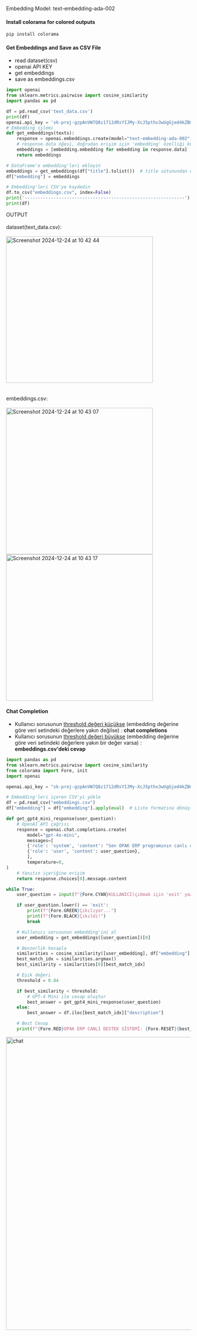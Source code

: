 Embedding Model: text-embedding-ada-002

#### Install colorama for colored outputs
```python
pip install colorama
```

#### Get Embeddings and Save as CSV File
- read dataset(csv)
- openai API KEY
- get embeddings
- save as embeddings.csv

```python
import openai
from sklearn.metrics.pairwise import cosine_similarity
import pandas as pd

df = pd.read_csv('text_data.csv')
print(df)
openai.api_key = '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'
# Embedding işlemi
def get_embeddings(texts):
    response = openai.embeddings.create(model="text-embedding-ada-002", input=texts)
    # response.data öğesi, doğrudan erişim için 'embedding' özelliği kullanılır.
    embeddings = [embedding.embedding for embedding in response.data]
    return embeddings

# DataFrame'e embedding'leri ekleyin
embeddings = get_embeddings(df["title"].tolist())  # title sütunundan embeddings alınıyor
df["embedding"] = embeddings

# Embedding'leri CSV'ye kaydedin
df.to_csv("embeddings.csv", index=False)
print('-------------------------------------------------------------')
print(df)
```
OUTPUT<br><br>
dataset(text_data.csv):<br><br>
<img width="400" alt="Screenshot 2024-12-24 at 10 42 44" src="https://github.com/user-attachments/assets/27fbac75-b840-4ee6-a522-87e8d30cbdb6" /><br><br><br>
embeddings.csv:<br><br>
<img width="400" alt="Screenshot 2024-12-24 at 10 43 07" src="https://github.com/user-attachments/assets/f801f8b3-94ea-4820-b749-4ec1402b1bde" /><br>
<img width="400" alt="Screenshot 2024-12-24 at 10 43 17" src="https://github.com/user-attachments/assets/fb5c92dc-5f13-459c-9c37-4495750f8186" />

#### Chat Completion
* Kullanıcı sorusunun <ins>threshold değeri küçükse</ins> (embedding değerine göre veri setindeki değerlere yakın değilse) : <b>chat completions</b>
* Kullanıcı sorusunun <ins>threshold değeri büyükse</ins> (embedding değerine göre veri setindeki değerlere yakın bir değer varsa) : <b>embeddings.csv'deki cevap</b>
```python
import pandas as pd
from sklearn.metrics.pairwise import cosine_similarity
from colorama import Fore, init
import openai

openai.api_key = "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"

# Embedding'leri içeren CSV'yi yükle
df = pd.read_csv("embeddings.csv")
df["embedding"] = df["embedding"].apply(eval)  # Liste formatına dönüştür.

def get_gpt4_mini_response(user_question):
    # OpenAI API çağrısı
    response = openai.chat.completions.create(
        model="gpt-4o-mini",
        messages=[
        {'role': 'system', 'content': "Sen OPAK ERP programının canlı destek asistanısın. Fakat ERP programlarıyla ilgili teknik bir bilgi sorulursa 'Sorunuzu anlayamadım..Yardımcı olabileceğim farklı bir konu varsa lütfen yazmaktan çekinmeyin.' cevabını vereceksin."},
        {'role': 'user', 'content': user_question},
        ],
        temperature=0,
)
    # Yanıtın içeriğine erişim
    return response.choices[0].message.content

while True:
    user_question = input(f"{Fore.CYAN}KULLANICI(çıkmak için 'exit' yazın): ")

    if user_question.lower() == 'exit':
        print(f"{Fore.GREEN}Çıkılıyor...")
        print(f"{Fore.BLACK}Çıkıldı!")
        break

    # Kullanıcı sorusunun embedding'ini al
    user_embedding = get_embeddings([user_question])[0]

    # Benzerlik hesapla
    similarities = cosine_similarity([user_embedding], df["embedding"].tolist())
    best_match_idx = similarities.argmax()
    best_similarity = similarities[0][best_match_idx]

    # Eşik değeri
    threshold = 0.84

    if best_similarity < threshold:
        # GPT-4 Mini ile cevap oluştur
        best_answer = get_gpt4_mini_response(user_question)
    else:
        best_answer = df.iloc[best_match_idx]["description"]

    # Best Cevap
    print(f"{Fore.RED}OPAK ERP CANLI DESTEK SİSTEMİ: {Fore.RESET}{best_answer}")
```
<img width="800" alt="chat" src="https://github.com/user-attachments/assets/e5d880b7-c98b-4d34-9d42-61e7fa2337ad" />
